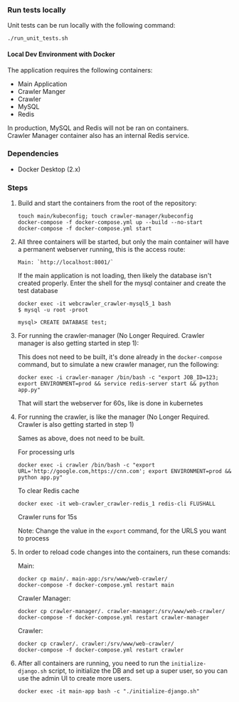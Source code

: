 ### Run tests locally

Unit tests can be run locally with the following command:

```shell
./run_unit_tests.sh
```

#### Local Dev Environment with Docker

The application requires the following containers:
- Main Application
- Crawler Manger
- Crawler
- MySQL
- Redis

In production, MySQL and Redis will not be ran on containers.   
Crawler Manager container also has an internal Redis service.


### Dependencies

- Docker Desktop (2.x)


### Steps

1. Build and start the containers from the root of the repository:
    ```
    touch main/kubeconfig; touch crawler-manager/kubeconfig
    docker-compose -f docker-compose.yml up --build --no-start
    docker-compose -f docker-compose.yml start
    ```

2. All three containers will be started, but only the main container will have a permanent webserver running, this is the access route:
    ```
    Main: `http://localhost:8001/`   
    ```

    If the main application is not loading, then likely the database isn't created properly. Enter the shell
    for the mysql container and create the test database
    ```
    docker exec -it webcrawler_crawler-mysql5_1 bash
    $ mysql -u root -proot

    mysql> CREATE DATABASE test;
    ```

3. For running the crawler-manager (No Longer Required. Crawler manager is also getting started in step 1): 
   
    This does not need to be built, it's done already in the `docker-compose` command, but to simulate a new crawler manager, run the following:      
    ```
    docker exec -i crawler-manager /bin/bash -c "export JOB_ID=123; export ENVIRONMENT=prod && service redis-server start && python app.py"  
    ```
    
    That will start the webserver for 60s, like is done in kubernetes
    
3. For running the crawler, is like the manager (No Longer Required. Crawler is also getting started in step 1)
   
    Sames as above, does not need to be built.

    For processing urls
    ```
    docker exec -i crawler /bin/bash -c "export URL='http://google.com,https://cnn.com'; export ENVIRONMENT=prod && python app.py" 
    ```

    To clear Redis cache
    ```
    docker exec -it web-crawler_crawler-redis_1 redis-cli FLUSHALL
    ```

    Crawler runs for 15s  

    Note: Change the value in the `export` command, for the URLS you want to process

4. In order to reload code changes into the containers, run these comands:

    Main:
    ```
    docker cp main/. main-app:/srv/www/web-crawler/
    docker-compose -f docker-compose.yml restart main
    ```  

    Crawler Manager:
    ```
    docker cp crawler-manager/. crawler-manager:/srv/www/web-crawler/    
    docker-compose -f docker-compose.yml restart crawler-manager
    ```  

    Crawler:
    ```
    docker cp crawler/. crawler:/srv/www/web-crawler/
    docker-compose -f docker-compose.yml restart crawler
    ```  

5. After all containers are running, you need to run the `initialize-django.sh` script,
    to initialize the DB and set up a super user, so you can use the admin UI to create more users.

    ```
    docker exec -it main-app bash -c "./initialize-django.sh"
    ```

